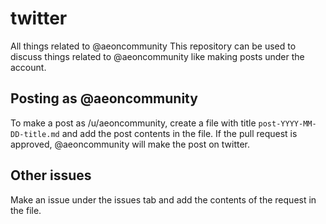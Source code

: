 # twitter

All things related to @aeoncommunity
This repository can be used to discuss things related to @aeoncommunity like making posts under the account. 

## Posting as @aeoncommunity

To make a post as /u/aeoncommunity, create a file with title `post-YYYY-MM-DD-title.md` and add the post contents in the file. 
If the pull request is approved, @aeoncommunity will make the post on twitter. 

## Other issues

Make an issue under the issues tab and add the contents of the request in the file. 

